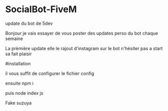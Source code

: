 # SocialBot-FiveM
update du bot de 5dev

Bonjour je vais essayer de vous poster 
des updates perso du bot chaque semaine

La prèmière update 
elle le rajout d'instagram sur le bot
n'hésiter pas a start sa fait plaisir 

#installation

il vous suffit de configurer le fichier config 

ensuite npm i

puis node index js

Fake suzuya
